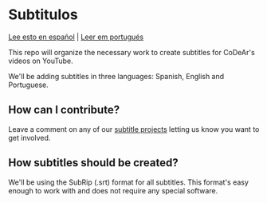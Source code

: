 # Subtitulos

[Lee esto en español](README.md) |  [Leer em portugués](README.pt.md)

This repo will organize the necessary work to create subtitles for CoDeAr's videos on YouTube.

We'll be adding subtitles in three languages: Spanish, English and Portuguese.

## How can I contribute?

Leave a comment on any of our [subtitle projects](https://github.com/SomosCodear/Subtitulos/issues?q=is%3Aissue+is%3Aopen+label%3A%22control+de+traducci%C3%B3n%22) letting us know you want to get involved.

## How subtitles should be created?

We'll be using the SubRip (.srt) format for all subtitles. This format's easy enough to work with and does not require any special software.
